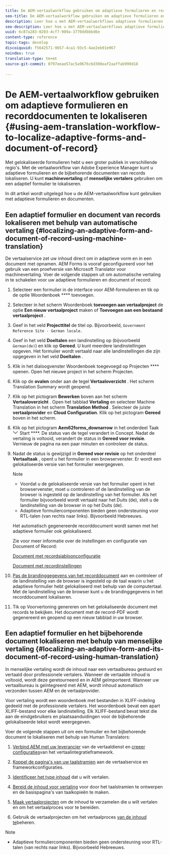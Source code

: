 ```yaml
---
title: De AEM-vertaalworkflow gebruiken om adaptieve formulieren en recorddocumenten te lokaliseren
seo-title: De AEM-vertaalworkflow gebruiken om adaptieve formulieren en recorddocumenten te lokaliseren
description: Leer hoe u met AEM-vertaalworkflows adaptieve formulieren en recorddocumenten kunt lokaliseren.
seo-description: Leer hoe u met AEM-vertaalworkflows adaptieve formulieren en recorddocumenten kunt lokaliseren.
uuid: 6c87a283-0203-4cf7-989a-3770ddbbbd6e
content-type: reference
topic-tags: develop
discoiquuid: f5642571-9657-4ca1-93c5-4ae2eb91e967
noindex: true
translation-type: tm+mt
source-git-commit: 0797eeae57ac5a9676c6d308eaf2aaffab999d18

---
```



# De AEM-vertaalworkflow gebruiken om adaptieve formulieren en recorddocumenten te lokaliseren {#using-aem-translation-workflow-to-localize-adaptive-forms-and-document-of-record}

Met gelokaliseerde formulieren hebt u een groter publiek in verschillende regio&#39;s. Met de vertaalworkflow van Adobe Experience Manager kunt u adaptieve formulieren en de bijbehorende documenten van records lokaliseren. U kunt **machinevertaling** of **menselijke vertalers** gebruiken om een adaptief formulier te lokaliseren.

In dit artikel wordt uitgelegd hoe u de AEM-vertaalworkflow kunt gebruiken met adaptieve formulieren en documenten.

## Een adaptief formulier en document van records lokaliseren met behulp van automatische vertaling {#localizing-an-adaptive-form-and-document-of-record-using-machine-translation}

De vertaalservice zet uw inhoud direct om in adaptieve vorm en in een document met opnamen. AEM Forms is vooraf geconfigureerd voor het gebruik van een proefversie van Microsoft Translator voor machinevertaling. Voer de volgende stappen uit om automatische vertaling in te schakelen voor uw adaptieve formulieren en document of record:

1. Selecteer een formulier in de interface voor AEM-formulieren en tik op de optie Woordenboek **** toevoegen.
1. Selecteer in het scherm Woordenboek **toevoegen aan vertaalproject** de optie **Een nieuw vertaalproject** maken of **Toevoegen aan een bestaand vertaalproject** .
1. Geef in het veld **Projecttitel** de titel op. Bijvoorbeeld, `Government Reference Site - German locale.`
1. Geef in het veld **Doeltalen** een landinstelling op (bijvoorbeeld `German(de)`) en klik op **Gereed**. U kunt meerdere landinstellingen opgeven. Het formulier wordt vertaald naar alle landinstellingen die zijn opgegeven in het veld **Doeltalen** .
1. Klik in het dialoogvenster Woordenboek toegevoegd op Projecten **** openen. Open het nieuwe project in het scherm Projecten.
1. Klik op de **ovalen** onder aan de tegel **Vertaaloverzicht** . Het scherm Translation Summary wordt geopend.
1. Klik op het pictogram **Bewerken** boven aan het scherm **Vertaaloverzicht** . Open het tabblad **Vertaling** en selecteer Machine Translation in het scherm **Translation Method** . Selecteer de juiste **vertaalprovider** en **Cloud Configuration**. Klik op het pictogram **Gereed** boven in het scherm.
1. Klik op het pictogram **Aem62forms_downarrow** in het onderdeel Taak ![omzetten en klik op](assets/aem62forms_downarrow.png) Start ****. De status van de tegel verandert in Concept. Nadat de vertaling is voltooid, verandert de status in **Gereed voor revisie**. Vernieuw de pagina na een paar minuten en controleer de status.
1. Nadat de status is gewijzigd in **Gereed voor revisie** op het onderdeel **Vertaaltaak** , opent u het formulier in een browservenster. Er wordt een gelokaliseerde versie van het formulier weergegeven.

   >[!NOTE]
   >
   >* Voordat u de gelokaliseerde versie van het formulier opent in het browservenster, moet u controleren of de landinstelling van de browser is ingesteld op de landinstelling van het formulier. Als het formulier bijvoorbeeld wordt vertaald naar het Duits (de), stelt u de landinstelling van de browser in op het Duits (de).
   >* Adaptieve formuliercomponenten bieden geen ondersteuning voor RTL-talen (van rechts naar links). Bijvoorbeeld Hebreeuws.


   Het automatisch gegenereerde recorddocument wordt samen met het adaptieve formulier ook gelokaliseerd.

   Zie voor meer informatie over de instellingen en configuratie van Document of Record:

   [Document met recordsjabloonconfiguratie](/help/forms/using/generate-document-of-record-for-non-xfa-based-adaptive-forms.md#p-document-of-record-template-configuration-p)

   [Document met recordinstellingen](/help/forms/using/generate-document-of-record-for-non-xfa-based-adaptive-forms.md#p-document-of-record-settings-p)

1. [Pas de brandinggegevens van het recorddocument](/help/forms/using/generate-document-of-record-for-non-xfa-based-adaptive-forms.md) aan en controleer of de landinstelling van de browser is ingesteld op de taal waarin u het adaptieve formulier hebt gelokaliseerd met behulp van de computertaal. Met de landinstelling van de browser kunt u de brandinggegevens in het recorddocument lokaliseren.
1. Tik op Voorvertoning genereren om het gelokaliseerde document met records te bekijken. Het document met de record-PDF wordt gegenereerd en geopend op een nieuw tabblad in uw browser.

## Een adaptief formulier en het bijbehorende document lokaliseren met behulp van menselijke vertaling {#localizing-an-adaptive-form-and-its-document-of-record-using-human-translation}

In menselijke vertaling wordt de inhoud naar een vertaalbureau gestuurd en vertaald door professionele vertalers. Wanneer de vertaalde inhoud is voltooid, wordt deze geretourneerd en in AEM geïmporteerd. Wanneer uw vertaalbureau is geïntegreerd met AEM, wordt inhoud automatisch verzonden tussen AEM en de vertaalprovider.

Voor vertaling wordt een woordenboek met bestanden in XLIFF-indeling gedeeld met de professionele vertalers. Het woordenboek bevat een apart XLIFF-bestand voor elke landinstelling. Elk XLIFF-bestand bevat tekst die aan de eindgebruikers en plaatsaanduidingen voor de bijbehorende gelokaliseerde tekst wordt weergegeven.

Voer de volgende stappen uit om een formulier en het bijbehorende document te lokaliseren met behulp van Human Translators:

1. [Verbind AEM met uw leverancier](/help/sites-administering/tc-tic.md) van de vertaaldienst en [creeer configuraties](/help/sites-administering/tc-tic.md)van het vertaalintegratieframework.

1. [Koppel de pagina&#39;s van uw taalstramien](/help/sites-administering/tc-tic.md) aan de vertaalservice en frameworkconfiguraties.

1. [Identificeer het type inhoud](/help/sites-administering/tc-rules.md) dat u wilt vertalen.

1. [Bereid de inhoud voor vertaling](/help/sites-administering/tc-prep.md) voor door het taalstramien te ontwerpen en de basispagina&#39;s van taalkopieën te maken.

1. [Maak vertaalprojecten](/help/sites-administering/tc-manage.md) om de inhoud te verzamelen die u wilt vertalen en om het vertaalproces voor te bereiden.

1. Gebruik de vertaalprojecten om het vertaalproces [van de inhoud te](/help/sites-administering/tc-manage.md)beheren.

>[!NOTE]
>
>* Adaptieve formuliercomponenten bieden geen ondersteuning voor RTL-talen (van rechts naar links). Bijvoorbeeld Hebreeuws.
>



